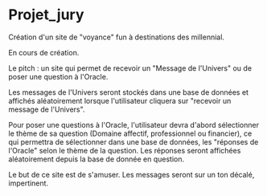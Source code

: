 # Projet_jury
Création d'un site de "voyance" fun à destinations des millennial.

En cours de création.

Le pitch : un site qui permet de recevoir un "Message de l'Univers" ou de poser une question à l'Oracle.

Les messages de l'Univers seront stockés dans une base de données et affichés aléatoirement lorsque l'utilisateur cliquera sur "recevoir un message de l'Univers".

Pour poser une questions à l'Oracle, l'utilisateur devra d'abord sélectionner le thème de sa question (Domaine affectif, professionnel ou financier), ce qui permettra de sélectionner dans une base de données, les "réponses de l'Oracle" selon le thème de la question. Les réponses seront affichées aléatoirement depuis la base de donnée en question.

Le but de ce site est de s'amuser. Les messages seront sur un ton décalé, impertinent.
